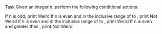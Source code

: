 Task
Given an integer,n, perform the following conditional actions:

If n is odd, print Weird
If n is even and in the inclusive range of  to , print Not Weird
If n is even and in the inclusive range of  to , print Weird
If n is even and greater than , print Not Weird
